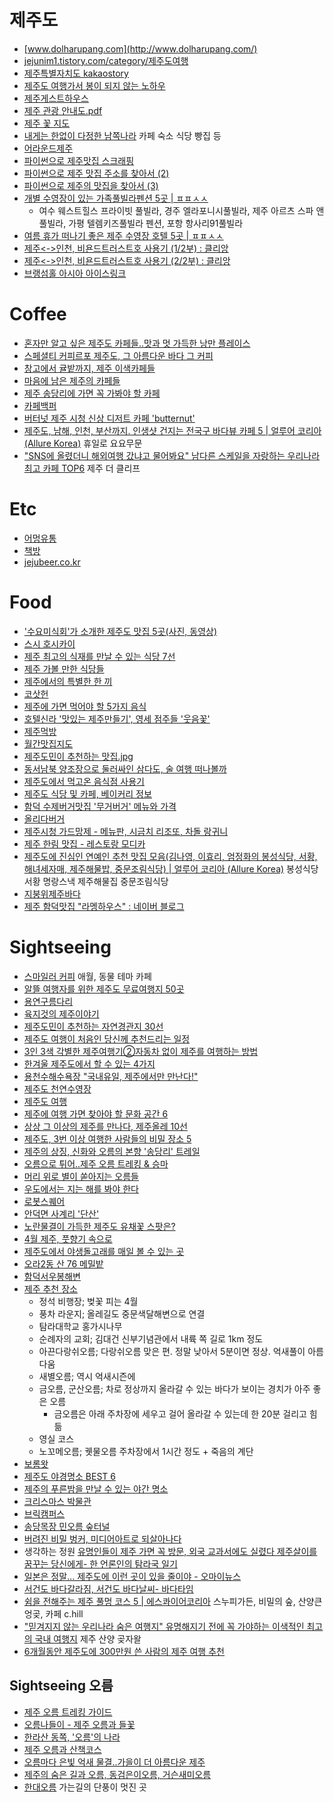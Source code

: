제주도
======
* [www.dolharupang.com](http://www.dolharupang.com/)
* [jejunim1.tistory.com/category/제주도여행](http://jejunim1.tistory.com/category/%EC%A0%9C%EC%A3%BC%EB%8F%84%EC%97%AC%ED%96%89)
* [제주특별자치도 kakaostory](https://story.kakao.com/ch/inusjeju)
* [제주도 여행가서 봉이 되지 않는 노하우](http://ppss.kr/archives/43650)
* [제주게스트하우스](http://najeju.com/)
* [제주 관광 안내도.pdf](https://drive.google.com/file/d/1ZdhV4omNkqMGcd33H8KsiDsctHE_KxMu/view)
* [제주 꽃 지도](https://www.notion.so/c2853e7433804bbc94846f956301e8da)
* [내게는 한없이 다정한 남쪽나라](https://opentutorials.org/course/4741) 카페 숙소 식당 빵집 등
* [어라운드제주](http://aroundjeju.com/)
* [파이썬으로 제주맛집 스크래핑](https://billcoreapython.tistory.com/34)
* [파이썬으로 제주 맛집 주소를 찾아서 (2)](https://billcoreapython.tistory.com/36)
* [파이썬으로 제주의 맛집을 찾아서 (3)](https://billcoreapython.tistory.com/40)
* [개별 수영장이 있는 가족풀빌라펜션 5곳 | ㅍㅍㅅㅅ](https://ppss.kr/archives/254343)
  * 여수 웨스트힐스 프라이빗 풀빌라, 경주 엘라포니시풀빌라, 제주 아르츠 스파 앤 풀빌라, 가평 텔렘키즈풀빌라 펜션, 포항 항사리91풀빌라
* [여름 휴가 떠나기 좋은 제주 수영장 호텔 5곳 | ㅍㅍㅅㅅ](https://ppss.kr/archives/254519)
* [제주<->인천, 비욘드트러스트호 사용기 (1/2부) : 클리앙](https://www.clien.net/service/board/use/17505823)
* [제주<->인천, 비욘드트러스트호 사용기 (2/2부) : 클리앙](https://www.clien.net/service/board/use/17506120)
* [브랭섬홀 아시아 아이스링크](https://jejuicerink.com/)

# Coffee
* [혼자만 알고 싶은 제주도 카페들..맛과 멋 가득한 낭만 플레이스](http://media.daum.net/life/food/restaurant/newsview?newsId=20150925094905846&RIGHT_LIFE=R11)
* [스페셜티 커피르포 제주도, 그 아름다운 바다 그 커피](http://bwissue.com/cafetour/99638)
* [창고에서 귤밭까지, 제주 이색카페들](http://1boon.kakao.com/share/jejumapcafe)
* [마음에 남은 제주의 카페들](https://brunch.co.kr/@zazzseo/52)
* [제주 송당리에 가면 꼭 가봐야 할 카페](http://1boon.kakao.com/share/deerlodge)
* [카페백퍼](http://place.map.daum.net/26350894)
* [버터넛 제주 시청 신상 디저트 카페 'butternut'](https://blog.naver.com/ilowajeju/222091171722)
* [제주도, 남해, 인천, 부산까지. 인생샷 건지는 전국구 바다뷰 카페 5 | 얼루어 코리아 (Allure Korea)](https://www.allurekorea.com/2022/05/26/%EA%B7%B8%EC%A0%80-%EB%A9%8D%ED%95%98%EB%8B%88-%EC%95%89%EC%95%84%EC%9E%88%EA%B3%A0-%EC%8B%B6%EC%9D%80-%EB%B0%94%EB%8B%A4-%EB%B7%B0-%EC%B9%B4%ED%8E%98) 휴일로 요요무문
* ["SNS에 올렸더니 해외여행 갔냐고 물어봐요" 남다른 스케일을 자랑하는 우리나라 최고 카페 TOP6](https://totoba.co.kr/157) 제주 더 클리프

# Etc
* [어멍유통](http://place.map.daum.net/1854681583)
* [책방](https://www.facebook.com/jejustory/posts/10211974102740143)
* [jejubeer.co.kr](http://jejubeer.co.kr/)

# Food
* ['수요미식회'가 소개한 제주도 맛집 5곳(사진, 동영상)](http://www.huffingtonpost.kr/2015/06/18/story_n_7608864.html)
* [스시 호시카이](http://blog.naver.com/mardukas/220400592544)
* [제주 최고의 식재를 만날 수 있는 식당 7선](http://www.huffingtonpost.kr/2015/08/20/story_n_8013322.html)
* [제주 가볼 만한 식당들](https://www.google.com/maps/d/viewer?mid=zkJkYp0Gc2tM.k6v9BEmXB5A0)
* [제주에서의 특별한 한 끼](http://media.daum.net/life/outdoor/photo/newsview?newsId=20141218133132885)
* [코삿헌](http://blog.naver.com/artzon2)
* [제주에 가면 먹어야 할 5가지 음식](http://www.huffingtonpost.kr/2016/05/19/story_n_10040452.html)
* [호텔신라 '맛있는 제주만들기', 영세 점주들 '웃음꽃'](http://media.daum.net/economic/industry/newsview?newsid=20160529110022513)
* [제주먹방](https://www.facebook.com/foodjeju)
* [월간맛집지도](http://blog.naver.com/jejubnf/220948291355)
* [제주도민이 추천하는 맛집.jpg](http://mlbpark.donga.com/mp/b.php?p=1&b=bullpen&id=201703130000658981&select=&query=&user=&site=&reply=&source=&sig=hgjXGgtY63HRKfX@hca9Gf-gghlq)
* [동서남북 양조장으로 둘러싸인 삼다도, 술 여행 떠나볼까](http://v.media.daum.net/v/20170418104544259)
* [제주도에서 먹고온 음식점 사용기](https://www.clien.net/service/board/use/10748210)
* [제주도 식당 및 카페, 베이커리 정보](https://docs.google.com/spreadsheets/d/17PIrAN80zpt8Q7tg-jCC3shyv0P-YzoBhispqMrf22Y)
* [함덕 수제버거맛집 '무거버거' 메뉴와 가격](https://blog.naver.com/lingfei0212/222321921764)
* [올리다버거](https://blog.naver.com/yinjung7777/222224733506)
* [제주시청 가드망제 - 메뉴판, 시금치 리조또, 차돌 랑귀니](https://langueihr.tistory.com/31)
* [제주 한림 맛집 - 레스토랑 모디카](https://blog.naver.com/gorgeous_ha/221383368789)
* [제주도에 진심인 연예인 추천 맛집 모음(김나영, 이효리, 엄정화의 봉성식당, 서황, 해녀세자매, 제주해물밥, 중문조림식당) | 얼루어 코리아 (Allure Korea)](https://www.allurekorea.com/2022/07/28/%EC%A0%9C%EC%A3%BC%EB%8F%84%EC%97%90-%EC%A7%84%EC%8B%AC%EC%9D%B8-%EC%85%80%EB%9F%BD%EB%93%A4%EC%9D%98-%EB%A7%9B%EC%A7%91-%EB%A6%AC%EC%8A%A4%ED%8A%B8-5/) 봉성식당 서황 명랑스낵 제주해물집 중문조림식당
* [지붕위제주바다](https://www.visitjeju.net/kr/detail/view?contentsid=CNTS_000000000020381)
* [제주 함덕맛집 "라멩하우스" : 네이버 블로그](https://blog.naver.com/makafood/221454420625)

# Sightseeing
* [스마일러 커피](http://place.map.daum.net/24370496) 애월, 동물 테마 카페
* [알뜰 여행자를 위한 제주도 무료여행지 50곳](http://jejuin.tistory.com/m/1764)
* [용연구름다리](http://place.map.daum.net/12354187)
* [육지것의 제주이야기](https://brunch.co.kr/magazine/unexploredjeju)
* [제주도민이 추천하는 자연경관지 30선](http://jejunim1.tistory.com/m/post/668)
* [제주도 여행이 처음인 당신께 추천드리는 일정](http://jejunim1.tistory.com/557)
* [3인 3색 각별한 제주여행기②자동차 없이 제주를 여행하는 방법](http://media.daum.net/life/outdoor/travel/newsview?newsId=20141223134636604&RIGHT_LIFE=R9)
* [한겨울 제주도에서 할 수 있는 4가지](http://www.huffingtonpost.kr/2015/01/18/----_n_6495230.html)
* [용천수해수욕장 "국내유일, 제주에서만 만난다!"](https://brunch.co.kr/@tuburkis/21)
* [제주도 천연수영장](http://jejuin.tistory.com/1719)
* [제주도 여행](http://blanchepoupe.tistory.com/tag/%EC%A0%9C%EC%A3%BC%EB%8F%84%20%EC%97%AC%ED%96%89)
* [제주에 여행 가면 찾아야 할 문화 공간 6](http://www.huffingtonpost.kr/2015/10/02/story_n_8231422.html)
* [상상 그 이상의 제주를 만나다, 제주올레 10선](http://media.daum.net/life/outdoor/travel/newsview?newsId=20151109000212555)
* [제주도, 3번 이상 여행한 사람들의 비밀 장소 5](https://univ20.com/10375)
* [제주의 상징, 신화와 오름의 본향 '송당리' 트레일](http://media.daum.net/life/outdoor/travel/newsview?newsId=20150707195615454&RIGHT_LIFE=R4)
* [오름으로 튀어..제주 오름 트레킹 & 승마](http://media.daum.net/life/outdoor/travel/newsview?newsId=20160118174318912)
* [머리 위로 별이 쏟아지는 오름들](http://1boon.kakao.com/share/jejumaporm)
* [우도에서는 지는 해를 봐야 한다](http://media.daum.net/life/outdoor/photo/newsview?newsId=20161007000810569)
* [로봇스퀘어](http://place.map.daum.net/999857888)
* [안덕면 사계리 '단산'](http://m.ihalla.com/Article/Read/1431615600499678254)
* [노란물결이 가득한 제주도 유채꽃 스팟은?](http://1boon.kakao.com/share/rapemap)
* [4월 제주, 풋향기 속으로](http://v.media.daum.net/v/20170323000412853)
* [제주도에서 야생돌고래를 매일 볼 수 있는 곳](http://m.blog.naver.com/dailylooksnap/220984535991)
* [오라2동 산 76 메밀밭](http://place.map.daum.net/195827111)
* [함덕서우봉해변](http://huni-go.tistory.com/72)
* [제주 추천 장소](http://mlbpark.donga.com/mp/b.php?p=1&b=bullpen&id=201709170008909347&select=&query=&user=&site=&reply=&source=&sig=h6jXGf2gg3eRKfX@hca9Rg-gLmlq)
  * 정석 비행장; 벚꽃 피는 4월
  * 풍차 라운지; 올레길도 중문색달해변으로 연결
  * 탐라대학교 홍가시나무
  * 순례자의 교회; 김대건 신부기념관에서 내륙 쪽 길로 1km 정도
  * 아끈다랑쉬오름; 다랑쉬오름 맞은 편. 정말 낮아서 5분이면 정상. 억새풀이 아름다움
  * 새별오름; 역시 억새시즌에
  * 금오름, 군산오름; 차로 정상까지 올라갈 수 있는 바다가 보이는 경치가 아주 좋은 오름
    * 금오름은 아래 주차장에 세우고 걸어 올라갈 수 있는데 한 20분 걸리고 힘듦
  * 영실 코스
  * 노꼬메오름; 궷물오름 주차장에서 1시간 정도 + 죽음의 계단
* [보롬왓](http://pgs1071.tistory.com/4477)
* [제주도 야경명소 BEST 6](https://brunch.co.kr/@gorrajeju/38)
* [제주의 푸른밤을 만날 수 있는 야간 명소](https://1boon.daum.net/jejuwithkakao/nightofjeju)
* [크리스마스 박물관](https://www.instagram.com/p/Bca6-Kvn6bN/)
* [브릭캠퍼스](https://www.facebook.com/brickcampusjeju/)
* [송당목장 민오름 숲터널](https://brunch.co.kr/@architect-shlee/934)
* [버려진 비밀 벙커, 미디어아트로 되살아나다](http://v.media.daum.net/v/20180606044504550)
* 생각하는 정원 [유명인들이 제주 가면 꼭 방문, 외국 교과서에도 실렸다 제주살이를 꿈꾸는 당신에게- 한 언론인의 탐라국 일기](https://news.v.daum.net/v/20210727185100373)
* [일본은 정말... 제주도에 이런 곳이 있을 줄이야 - 오마이뉴스](http://www.ohmynews.com/NWS_Web/View/at_pg.aspx?CNTN_CD=A0002765375)
* [서건도 바다갈라짐, 서건도 바다날씨- 바다타임](https://www.badatime.com/s-238-2.html)
* [쉼을 전해주는 제주 풀멍 코스 5 | 에스콰이어코리아](https://www.esquirekorea.co.kr/article/66836) 스누피가든, 비밀의 숲, 산양큰엉곶, 카페 c.hill
* ["믿겨지지 않는 우리나라 숨은 여행지" 유명해지기 전에 꼭 가야하는 이색적인 최고의 국내 여행지](https://totoba.co.kr/168) 제주 산양 곶자왈
* [6개월동안 제주도에 300만원 쓴 사람의 제주 여행 추천](https://brobronews.cafe24.com/?p=969)

## Sightseeing 오름
* [제주 오름 트레킹 가이드](https://github.com/hyunjun/bookmarks/blob/master/books/jeju_orm.md)
* [오름나들이 - 제주 오름과 들꽃](http://www.ormstory.kr/)
* [한라산 동쪽, '오름'의 나라](http://media.daum.net/life/outdoor/travel/newsview?newsId=20150709095818536&RIGHT_LIFE=R7)
* [제주 오름과 산책코스](https://www.clien.net/service/board/lecture/10900390?po=0&od=T31&sk=&sv=&category=&groupCd=)
* [오름마다 은빛 억새 물결..가을이 더 아름다운 제주](http://media.daum.net/life/outdoor/travel/newsview?newsId=20161011110210848)
* [제주의 숨은 길과 오름, 동검은이오름, 거슨새미오름](https://brunch.co.kr/@koreatrail/91)
* [한대오름](http://place.map.daum.net/8134820) 가는길의 단풍이 멋진 곳
